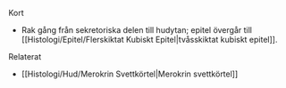 Kort
- Rak gång från sekretoriska delen till hudytan; epitel övergår till [[Histologi/Epitel/Flerskiktat Kubiskt Epitel|tvåsskiktat kubiskt epitel]].

Relaterat
- [[Histologi/Hud/Merokrin Svettkörtel|Merokrin svettkörtel]]

